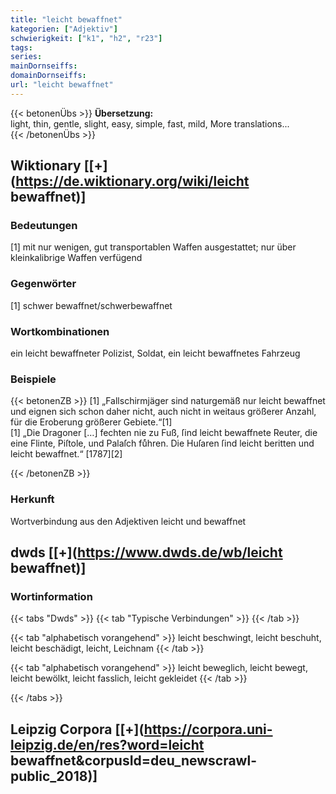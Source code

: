 ```yaml
---
title: "leicht bewaffnet"
kategorien: ["Adjektiv"]
schwierigkeit: ["k1", "h2", "r23"]
tags:
series:
mainDornseiffs:
domainDornseiffs:
url: "leicht bewaffnet"
---
```


{{< betonenÜbs >}}
**Übersetzung:**  
light, thin, gentle, slight, easy, simple, fast, mild, More translations...  
{{< /betonenÜbs >}}

## Wiktionary [[+](https://de.wiktionary.org/wiki/leicht bewaffnet)]

### Bedeutungen
[1] mit nur wenigen, gut transportablen Waffen ausgestattet; nur über kleinkalibrige Waffen verfügend  

### Gegenwörter
[1] schwer bewaffnet/schwerbewaffnet  

### Wortkombinationen
ein leicht bewaffneter Polizist, Soldat, ein leicht bewaffnetes Fahrzeug  

### Beispiele
{{< betonenZB >}}
[1] „Fallschirmjäger sind naturgemäß nur leicht bewaffnet und eignen sich schon daher nicht, auch nicht in weitaus größerer Anzahl, für die Eroberung größerer Gebiete.“[1]  
[1] „Die Dragoner […] fechten nie zu Fuß, ſind leicht bewaffnete Reuter, die eine Flinte, Piſtole, und Palaſch fuͤhren. Die Huſaren ſind leicht beritten und leicht bewaffnet.“ [1787][2]  

{{< /betonenZB >}}
### Herkunft
Wortverbindung aus den Adjektiven leicht und bewaffnet  



## dwds [[+](https://www.dwds.de/wb/leicht bewaffnet)]

### Wortinformation
{{< tabs "Dwds" >}}
{{< tab "Typische Verbindungen" >}}
{{< /tab >}}

{{< tab "alphabetisch vorangehend" >}}
leicht beschwingt, leicht beschuht, leicht beschädigt, leicht, Leichnam
{{< /tab >}}

{{< tab "alphabetisch vorangehend" >}}
leicht beweglich, leicht bewegt, leicht bewölkt, leicht fasslich, leicht gekleidet
{{< /tab >}}

{{< /tabs >}}

## Leipzig Corpora [[+](https://corpora.uni-leipzig.de/en/res?word=leicht bewaffnet&corpusId=deu_newscrawl-public_2018)]

